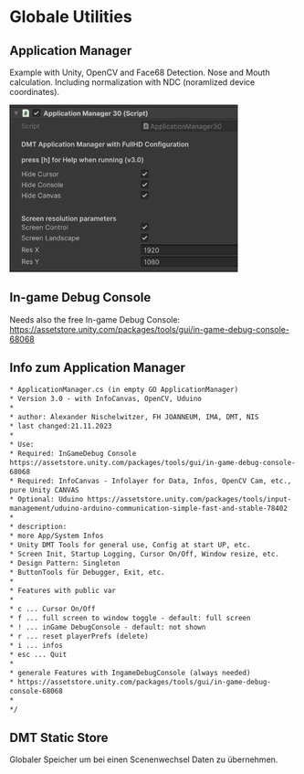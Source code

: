 
# Globale Utilities 

## Application Manager

Example with Unity, OpenCV and Face68 Detection. Nose and Mouth calculation. Including normalization with NDC (noramlized device coordinates).

<img src="./pic/applicationmanager.png" width="400">

## In-game Debug Console

Needs also the free In-game Debug Console: 
https://assetstore.unity.com/packages/tools/gui/in-game-debug-console-68068

## Info zum Application Manager

```
* ApplicationManager.cs (in empty GO ApplicationManager)
* Version 3.0 - with InfoCanvas, OpenCV, Uduino
* 
* author: Alexander Nischelwitzer, FH JOANNEUM, IMA, DMT, NIS
* last changed:21.11.2023
* 
* Use:
* Required: InGameDebug Console https://assetstore.unity.com/packages/tools/gui/in-game-debug-console-68068 
* Required: InfoCanvas - Infolayer for Data, Infos, OpenCV Cam, etc., pure Unity CANVAS
* Optional: Uduino https://assetstore.unity.com/packages/tools/input-management/uduino-arduino-communication-simple-fast-and-stable-78402
* 
* description:
* more App/System Infos
* Unity DMT Tools for general use, Config at start UP, etc.
* Screen Init, Startup Logging, Cursor On/Off, Window resize, etc.
* Design Pattern: Singleton  
* ButtonTools für Debugger, Exit, etc.
* 
* Features with public var
* 
* c ... Cursor On/Off
* f ... full screen to window toggle - default: full screen
* ! ... inGame DebugConsole - default: not shown
* r ... reset playerPrefs (delete) 
* i ... infos
* esc ... Quit
* 
* generale Features with IngameDebugConsole (always needed)
* https://assetstore.unity.com/packages/tools/gui/in-game-debug-console-68068
* 
*/
```

## DMT Static Store

Globaler Speicher um bei einen Scenenwechsel Daten zu übernehmen.


```
